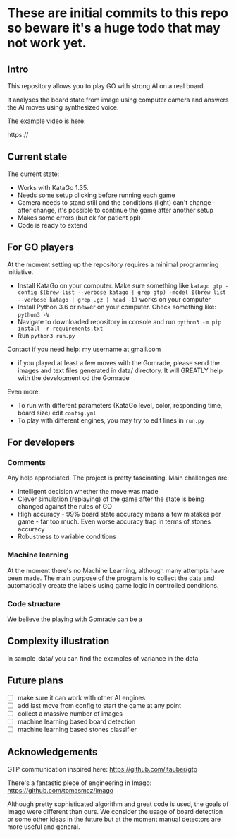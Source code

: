 # These are initial commits to this repo so beware it's a huge todo that may not work yet.

## Intro 

This repository allows you to play GO with strong AI on a real board. 

It analyses the board state from image using computer camera and answers the AI moves using 
synthesized voice. 

The example video is here:

https://


## Current state

The current state:
- Works with KataGo 1.35.
- Needs some setup clicking before running each game
- Camera needs to stand still and the conditions (light) can't change - after change, it's possible to continue 
the game after another setup
- Makes some errors (but ok for patient ppl)
- Code is ready to extend

## For GO players 
At the moment setting up the repository requires a minimal programming initiative.
- Install KataGo on your computer. Make sure something like
`katago gtp -config $(brew list --verbose katago | grep gtp) -model $(brew list --verbose katago | grep .gz | head -1)`
works on your computer
- Install Python 3.6 or newer on your computer. Check something like:
`python3 -V`
- Navigate to downloaded repository in console and run `python3 -m pip install -r requirements.txt`
- Run `python3 run.py`

Contact if you need help: my username at gmail.com 

* if you played at least a few moves with the Gomrade, please send the images and text files generated in
data/ directory. It will GREATLY help with the development od the Gomrade

Even more:
- To run with different parameters (KataGo level, color, responding time, board size) edit `config.yml`
- To play with different engines, you may try to edit lines in `run.py`


## For developers

### Comments

Any help appreciated. The project is pretty fascinating. Main challenges are:

- Intelligent decision whether the move was made 
- Clever simulation (replaying) of the game after the state is being changed against
the rules of GO
- High accuracy - 99% board state accuracy means a few mistakes per game - far too much. Even worse accuracy trap 
in terms of stones accuracy
- Robustness to variable conditions

### Machine learning
At the moment there's no Machine Learning, although many attempts have been made. The main purpose of the program is to collect the data
and automatically create the labels using game logic in controlled conditions.

### Code structure

We believe the playing with Gomrade can be a 


## Complexity illustration

In sample_data/ you can find the examples of variance in the data


## Future plans

* [ ] make sure it can work with other AI engines
* [ ] add last move from config to start the game at any point
* [ ] collect a massive number of images 
* [ ] machine learning based board detection 
* [ ] machine learning based stones classifier 

## Acknowledgements

GTP communication inspired here:
https://github.com/jtauber/gtp

There's a fantastic piece of engineering in Imago:
https://github.com/tomasmcz/imago

Although pretty sophisticated algorithm and great code is used, the goals of Imago were different than ours. We consider
the usage of board detection or some other ideas in the future but at the moment manual 
detectors are more useful and general.
